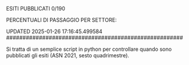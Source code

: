 ESITI PUBBLICATI 0/190 

PERCENTUALI DI PASSAGGIO PER SETTORE:

UPDATED 2025-01-26 17:16:45.499584
###################################################### 

Si tratta di un semplice script in python per controllare quando sono pubblicati gli esiti (ASN 2021, sesto quadrimestre).

